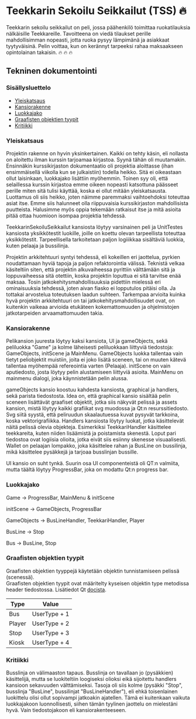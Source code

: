 # Teekkarin Sekoilu Seikkailut (TSS) 🔥

Teekkarin sekoilu seikkailut on peli, jossa päähenkilö toimittaa ruokatilauksia nälkäisille Teekkareille. Tavoitteena on viedä tilaukset perille mahdollisimman nopeasti, jotta ruoka pysyy lämpimänä ja asiakkaat tyytyväisinä. Pelin voittaa, kun on kerännyt tarpeeksi rahaa maksaakseen opintolainan takaisin. 🔥 🔥 🔥

## Tekninen dokumentointi

### Sisällysluettelo

- [Yleiskatsaus](#yleiskatsaus)
- [Kansiorakenne](#kansiorakenne)
- [Luokkajako](#luokkajako)
- [Graafisten objektien tyypit](#graafisten-objektien-tyypit)
- [Kritiikki](#kritiikki)

### Yleiskatsaus

Projektin rakenne on hyvin yksinkertainen. Kaikki on tehty käsin, eli nollasta on aloitettu ilman kurssin tarjoamaa kirjastoa. Syynä tähän oli muutamakin. Ensinnäkin kurssikirjaston dokumentaatio oli projektia aloittasse (ihan ensimmäisellä viikolla kun se julkaistiin) todella heikko. Sitä ei oikeastaan ollut laisinkaan, luokkajako lisättiin myöhemmin. Toinen syy oli, että selaillessa kurssin kirjastoa emme oikeen nopeasti katsottuna päässeet perille miten sitä tulisi käyttää, koska ei ollut mitään yleiskatsausta. Luottamus oli siis heikko, joten näimme paremmaksi vaihtoehdoksi toteuttaa asiat itse. Emme siis halunneet olla riippuvaisia kurssikirjaston mahdollisista puutteista. Halusimme myös oppia tekemään ratkaisut itse ja mitä asioita pitää ottaa huomioon isompaa projektia tehdessä.

TeekkarinSekoiluSeikkailut kansiosta löytyy varsinainen peli ja UnitTestes kansiosta yksikkötestit luokille, joille on koettu olevan tarpeellista toteuttaa yksikkötestit. Tarpeellisella tarkoitetaan paljon logiiikkaa sisältäviä luokkia, kuten pelaaja ja bussilinja.

Projektin arkkitehtuuri syntyi tehdessä, eli kokeillen eri jaottelua, pyrkien noudattamaan hyviä tapoja ja paljon refaktorointia välissä. Teknistä velkaa käsiteltiin siten, että projektin alkuvaiheessa pyrittiin välttämään sitä ja loppuvaiheessa sitä otettiin, koska projektin loputtua ei sitä tarvitse enää maksaa. Tosin jatkokehitysmahdollisuuksia pidettiin mielessä eri ominaisuuksia tehdessä, joten aivan fiasko ei lopputulos pitäisi olla. Ja tottakai arvostelua toteutuksen laadun suhteen. Tarkempaa arvioita kuinka hyvä projektin arkkitehtuuri on tai jatkokehitysmahdollisuudet ovat, on kuitenkin vaikeaa arvioida etukäteen kokemattomuuden ja ohjelmistojen jatkotarpeiden arvaamattomuuden takia.

### Kansiorakenne

Pelikansion juuresta löytyy kaksi kansiota, UI ja gameObjects, sekä peliluokka "Game" ja kolme läheisesti peliluokkaan liittyviä tiedostoja: GameObjects, initScene ja MainMenu. GameObjects luokka tallentaa vain tietyt peliobjektit muistiin, joita ei joko lisätä sceneen, tai on muuten kätevä tallentaa myöhempää refereointia varten (Pelaaja). initScene on vain aputiedosto, josta löytyy pelin alustamiseen liittyviä asioita. MainMenu on mainmenu dialogi, joka käynnistetään pelin alussa.

gameObjects kansio koostuu kahdesta kansiosta, graphical ja handlers, sekä parista tiedostosta. Idea on, että graphical kansio sisältää pelin sceneen lisättävät graafiset objektit, jotka siis näkyvät pelissä ja assets kansion, mistä löytyy kaikki grafiikat svg muodossa ja Qt:n resurssitiedosto. Svg siitä syystä, että peliruudun skaalautuessa kuvat pysyvät tarkkoina, koska vektorigrafiikka. Handlers kansiosta löytyy luokat, jotka käsittelevät näitä pelissä olevia objekteja. Esimerkiksi TeekkariHandler käsittelee teekkareita, kuten niiden lisäämistä ja poistamista skenestä. Loput pari tiedostoa ovat logiisia olioita, jotka eivät siis esiinny skenesse visuaalisesti. Wallet on pelaajan lompakko, joka käsittelee rahan ja BusLine on bussilinja, mikä käsittelee pysäkkejä ja tarjoaa busslinjan bussille.

UI kansio on suht tynkä. Suurin osa UI componenteistä oli QT:n valmiita, mutta täältä löytyy ProgressBar, joka on modattu Qt:n progress bar.

### Luokkajako

Game -> ProgressBar, MainMenu & initScene

initScene -> GameObjects, ProgressBar

GameObjects -> BusLineHandler, TeekkariHandler, Player

BusLine -> Stop

Bus -> BusLine, Stop



### Graafisten objektien tyypit

Graafisten objektien tyyppejä käytetään objektin tunnistamiseen pelissä (scenessä).  
Graafisten objektien tyypit ovat määritelty kyseisen objektin type metodissa header tiedostossa. Lisätiedot Qt [docista](https://doc.qt.io/qt-5/qgraphicsitem.html#type).

| Type              | Value         |
|-------------------|---------------|
| Bus               | UserType + 1  |
| Player            | UserType + 2  |
| Stop              | UserType + 3  |
| Kiosk             | UserType + 4  |

### Kritiikki

Busslinja on välimaaston tapaus. Busslinja on tavallaan jo (pysäkkien) käsittelijä, mutta se luokiteltiin loogiseksi olioksi eikä sijoitettu handlers kansioon sekavuuden välttämiseksi. Tasoja oli siis kolme (pysäkki "Stop", busslinja "BusLine", bussilinjat "BusLineHandler"), eli ehkä toisenlainen luokittelu olisi ollut sopivampi jatkoakin ajatellen. Tämä ei kuitenkaan vaikuta luokkajakoon luonnollisesti, siihen tämän tyylinen jaottelu on mielestäni hyvä. Vain tiedostojakoon eli kansiorakenteeseen.

